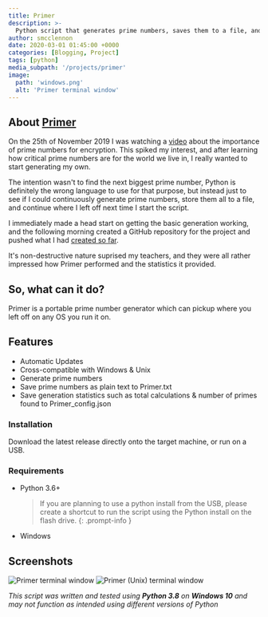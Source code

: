 ```yaml
---
title: Primer
description: >-
  Python script that generates prime numbers, saves them to a file, and allows you to continue from where you left off.
author: smcclennon
date: 2020-03-01 01:45:00 +0000
categories: [Blogging, Project]
tags: [python]
media_subpath: '/projects/primer'
image:
  path: 'windows.png'
  alt: 'Primer terminal window'
---
```


## About [Primer](https://github.com/smcclennon/Primer)

On the 25th of November 2019 I was watching a [video](https://youtu.be/VYech-c5Dic) about the importance of prime numbers for encryption. This spiked my interest, and after learning how critical prime numbers are for the world we live in, I really wanted to start generating my own.

The intention wasn't to find the next biggest prime number, Python is definitely the wrong language to use for that purpose, but instead just to see if I could continuously generate prime numbers, store them all to a file, and continue where I left off next time I start the script.

I immediately made a head start on getting the basic generation working, and the following morning created a GitHub repository for the project and pushed what I had [created so far](https://github.com/smcclennon/Primer/blob/2c5ffa0f089ce3b70c6637a449532903cf3d288a/Primer.py).

It's non-destructive nature suprised my teachers, and they were all rather impressed how Primer performed and the statistics it provided.

## So, what can it do?

Primer is a portable prime number generator which can pickup where you left off on any OS you run it on.

## Features

*   Automatic Updates
*   Cross-compatible with Windows & Unix
*   Generate prime numbers
*   Save prime numbers as plain text to Primer.txt
*   Save generation statistics such as total calculations & number of primes found to Primer\_config.json

### Installation

Download the latest release directly onto the target machine, or run on a USB.

### Requirements

*   Python 3.6+
    > If you are planning to use a python install from the USB, please create a shortcut to run the script using the Python install on the flash drive.
    {: .prompt-info }

*   Windows

## Screenshots

![Primer terminal window](windows.png)
![Primer (Unix) terminal window](unix.png)

_This script was written and tested using **Python 3.8** on **Windows 10** and may not function as intended using different versions of Python_